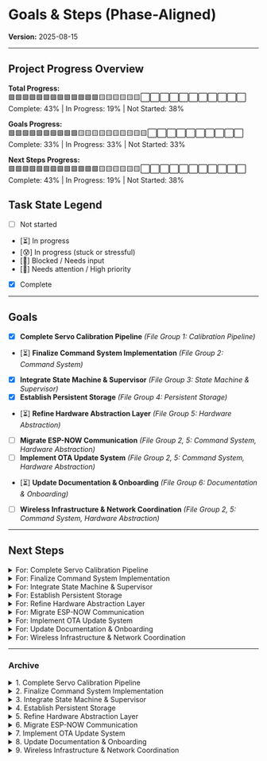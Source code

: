 # Goals & Steps (Phase-Aligned)
<!-- markdownlint-disable-file MD033 -->
**Version:** 2025-08-15

---

## Project Progress Overview

**Total Progress:**  
🟩🟩🟩🟩🟩🟩🟩🟩🟩🟩🟩🟩🟩🟨🟨🟨🟨🟨🟨⬜⬜⬜⬜⬜⬜⬜⬜⬜⬜⬜  
Complete: 43% | In Progress: 19% | Not Started: 38%

**Goals Progress:**  
🟩🟩🟩🟩🟩🟩🟩🟩🟩🟩🟨🟨🟨🟨🟨🟨🟨🟨🟨🟨⬜⬜⬜⬜⬜⬜⬜⬜⬜⬜  
Complete: 33% | In Progress: 33% | Not Started: 33%

**Next Steps Progress:**  
🟩🟩🟩🟩🟩🟩🟩🟩🟩🟩🟩🟩🟩🟨🟨🟨🟨🟨🟨⬜⬜⬜⬜⬜⬜⬜⬜⬜⬜⬜  
Complete: 43% | In Progress: 19% | Not Started: 38%

## Task State Legend

- [ ] Not started
- [⏳] In progress
- [😰] In progress (stuck or stressful)
- [🧩] Blocked / Needs input
- [🚩] Needs attention / High priority
- [x] Complete

---

## Goals

- [x] **Complete Servo Calibration Pipeline** *(File Group 1: Calibration Pipeline)*
- [⏳] **Finalize Command System Implementation** *(File Group 2: Command System)*
- [x] **Integrate State Machine & Supervisor** *(File Group 3: State Machine & Supervisor)*
- [x] **Establish Persistent Storage** *(File Group 4: Persistent Storage)*
- [⏳] **Refine Hardware Abstraction Layer** *(File Group 5: Hardware Abstraction)*
- [ ] **Migrate ESP-NOW Communication** *(File Group 2, 5: Command System, Hardware Abstraction)*
- [ ] **Implement OTA Update System** *(File Group 2, 5: Command System, Hardware Abstraction)*
- [⏳] **Update Documentation & Onboarding** *(File Group 6: Documentation & Onboarding)*
- [ ] **Wireless Infrastructure & Network Coordination** *(File Group 2, 5: Command System, Hardware Abstraction)*

---

## Next Steps

<details>
<summary>For: Complete Servo Calibration Pipeline</summary>

- [ ] Document calibration workflow

</details>

<details>
<summary>For: Finalize Command System Implementation</summary>

- [x] Command System Core

- [ ] Add missing command definitions
- [⏳] Command Handlers
  - [⏳] Add query support:
    - [⏳] MOVE
    - [⏳] CAL
- [⏳] Safety & Consistency
  - [⏳] Implement universal error code map for consistent error responses
  - [⏳] Ensure all command responses are terse, consistent, and include error codes
    - [ ] Include error codes
- [⏳] Documentation
  - [⏳] Document AT command and broadcast payload formats in code and docs
    - [⏳] MOVE documentation
    - [⏳] SMOOTH_STOP documentation
    - [⏳] PARK documentation
    - [⏳] HOME documentation
    - [⏳] E_STOP documentation
    - [⏳] CAL documentation
    - [⏳] NODE documentation
    - [⏳] OTA documentation
  - [⏳] Maintain a central documentation standard for each command

</details>

<details>
<summary>For: Integrate State Machine & Supervisor</summary>
</details>

<details>
<summary>For: Establish Persistent Storage</summary>

- [⏳] Persistent Storage & Serialization
  - [⏳] Expand use of template-based storage and serialization for persistent data
  - [⏳] Add diagnostic/test commands for hardware and storage modules
  - [⏳] Finalize and validate flash storage routines for calibration data
    - [ ] Boot-time retrieval
    - [ ] Integrity checks
    - [⏳] Ensure persistent storage of calibration data via `NVSManager`

</details>

<details>
<summary>For: Refine Hardware Abstraction Layer</summary>

- [⏳] Hardware Modules
  - [⏳] Test hardware abstraction with real devices
  - [ ] Add inline comments for hardware logic
  - [⏳] StepperController
    - [ ] Ensure Drive Coordinator project implements angular steering velocity safety checks
    - [🧩] Integrate servo and stepper motion into custom AT command interface
    - [⏳] Implement stepper controller module
      - [⏳] Validate signal timing and pulse width
        - [ ]Set PPS to <=8000 Hz for 1.2m/s drive rate
        - [⏳] Implement PPS based control of velocity/acceleration etc. for linear relationship.
        - [x] Perform advanced mathematical analysis for movement requirements.
    - [⏳] Implement MKS-TMC2160-OC (SPI Mode)
      - [⏳] Tier 1: Planning, Documentation & Study
        - [x] Compare DM542T and TMC2160 for torque, braking, and control modes
        - [x] Document pin budgeting and SPI requirements for TMC2160
        - [x] Expand pinout table to show legacy and repurposed SPI assignments
        - [x] Analyze passive vs. active braking modes and document engineering context
        - [x] Clarify DIP switch vs. SPI register precedence
        - [x] Reference TMC2160 datasheet for register map and SPI protocol
        - [ ] Review TMC2160 datasheet and MKS board schematic
        - [ ] Identify and document all relevant SPI registers
          - [ ] GCONF  — Global configuration register (enables/disables core features, sets interface modes)
          - [ ] IHOLD_IRUN  — Motor current control (sets run/hold currents and timings)
          - [ ] CHOPCONF  — Chopper configuration (controls microstepping, spreadCycle/stealthChop, blank time, etc.)
          - [ ] DRV_STATUS  — Driver status and diagnostics (reports errors, stall, overtemperature, short detection)
          - [ ] PWMCONF  — PWM mode configuration (controls PWM amplitude, gradient, and switching)
          - [ ] SGTHRS  — StallGuard threshold (sets sensitivity for stall detection and load measurement)
        - [ ] Prioritize register study:
          - [ ] GCONF
          - [ ] IHOLD_IRUN
          - [ ] CHOPCONF
          - [ ] DRV_STATUS
          - [ ] others as needed
      - [ ] Tier 2: Hardware Rewiring & Pin Assignment
        - [x] Map ESP32-C3 Super Mini pins for SPI (MOSI, MISO, SCK, CS)
        - [ ] Desolder/remove Step/Dir-related MOSFETs, transistors, and resistors as needed
        - [ ] Verify PCB traces for SPI signal integrity
        - [ ] Add connector/wiring for each SPI pin (JST or secure Dupont + strain relief)
        - [ ] Document pinout changes in README and schematic
      - [ ] Tier 3: Firmware Boot & SPI Initialization
        - [ ] Implement SPI initialization in firmware (set SPI mode, speed, CS polarity)
        - [ ] On boot, write safe defaults to
          - [ ] GCONF
          - [ ] IHOLD_IRUN
          - [ ] CHOPCONF
        - [ ] Read back DRV_STATUS to confirm communication
        - [ ] Log all SPI transactions for debugging
      - [ ] Tier 4: Feature Enablement & Safety
        - [ ] Enable key features after boot (microstepping, current control, SpreadCycle/StealthChop, StallGuard)
        - [ ] Implement error handling and fallback to DIP switch defaults if SPI fails
        - [ ] Validate braking and motion profile logic with new driver
      - [ ] Tier 5: Testing, Documentation, & Milestones
        - [ ] Test SPI communication and driver response (read/write registers)
        - [ ] Validate stepper motion, torque, and braking performance
        - [ ] Update documentation and onboarding guides for new hardware and firmware
        - [ ] Add troubleshooting steps for SPI wiring, register settings, and driver faults
        - [ ] Milestone: "MKS-TMC2160-OC SPI migration complete, validated, and documented"

</details>

<details>
<summary>For: Migrate ESP-NOW Communication</summary>

- [⏳] Migrate ESP-NOW and OTAUpdater from anchor node codebase
- [ ] Implement ESP-NOW handlers in relevant modules:
  - [ ] Anchor Nodes
  - [ ] Leg Controller
  - [ ] Central Coordinator
- [ ] Validate communication reliability

</details>

<details>
<summary>For: Implement OTA Update System</summary>

- [ ] Design OTA update workflow
- [ ] Integrate OTA logic into command system
- [ ] Test OTA update process
  - [ ] Validate OTA triggers via AT command
  - [ ] Test OTA update on all node types
  - [ ] Document OTA update process

</details>

<details>
<summary>For: Update Documentation & Onboarding</summary>

- [ ] Add missing documentation for new modules
- [ ] Standardize formatting across docs
- [ ] Develop mock modules for test builds
- [ ] Refine broadcast message parsing and payload validation for edge cases

</details>

<details>
<summary>For: Wireless Infrastructure & Network Coordination</summary>

- [ ] Implement Modular Communication Manager class
  - [ ] Support runtime switching between ESP-NOW and WiFi Station mode
  - [ ] Maintain MAC address table and device registry
  - [ ] Synchronize mode changes across all devices
- [ ] Integrate debugging workflow (WiFi Station mode, TCP/IP logging)
- [ ] Implement security/authentication for remote connections
- [ ] Document integration patterns for UWB, anchor nodes, and central coordinator
- [ ] Test wireless mode switching and reliability

</details>

---

### Archive

<details>
<summary>1. Complete Servo Calibration Pipeline</summary>

- Persistent Storage & Serialization
  - [x] Add flash storage for calibration data, including center pulse time, backlash offset, fit results, and per-magnet residuals
- Calibration Logic & Validation
  - [x] Complete servo calibration and verify results
  - [x] Troubleshoot and verify calibration pipeline:
    - [x] Diagnose Hall sensor ISR event propagation
    - [x] Debug sweep event mapping and PWM-to-magnet index logic
    - [x] Fix calibration summary calculation and state handling
    - [x] Add and interpret debug prints for sweep arrays and summary struct
    - [x] Correct summary validation flag assignment
    - [x] Confirm event-to-summary traceability
    - [x] Document troubleshooting steps and lessons learned
  - [x] Review and validate calibration logic in `ServoCalibration.cpp/h`

</details>

<details>
<summary>2. Finalize Command System Implementation</summary>

- Command System Core
  - [x] Audit command parsing and dispatch in `CommandFactory`, `CommandParser`, `CommandDispatcher`  
  - [x] Test serial input handling
  - [x] Ensure command parser is modular and future-proof for new command types and parameter formats
  - [x] Refactor command processing to strip AT+ from cmd.command and parse '='/'?' into a cmd.type field
  - [x] Define and document a `CommandFactory` for all supported commands
  - [x] Ensure all commands use consistent parameter mapping and error code conventions
  - [x] Implement dynamic command registration in CommandDispatcher (optional)

- Safety & Consistency
  - [x] Implement default error responses (`+ERR:UNSUPPORTED_COMMAND_MODE`)
  - [x] Implement interlocks: E-stop overrides all, calibration blocks movement, and both require specific states/modes
  - [x] Restrict access to critical commands in maintenance mode
  - [x] Only allow entering maintenance mode when safely parked
  - [x] Ensure query responses are always in a consistent, parseable format
  
- Ensure all command responses are terse, consistent, and include error codes
  - [x] Terse and consistent
  
- [x] Modular differentiation of action, set, and query modes
- Add query support
  - [x] SMOOTH_STOP
  - [x] PARK
  - [x] HOME
  - [x] E_STOP
  - [x] NODE
- [x] Implement command handlers:
  - [x] MOVE
  - [x] SMOOTH_STOP
  - [x] PARK
  - [x] HOME
  - [x] E_STOP
  - [x] CAL
  - [x] OTA
- [x] Add slew parameter support to SMOOTH_STOP command
- [x] Refactor commands to use unified handlers, supporting action, set, and query modes
- [x] Reassign the "VERIFY_NVS" command to be handled as the calibration query mode

</details>

<details>
<summary>3. Integrate State Machine & Supervisor</summary>

- [x] Prototype SystemState state machine in LegSupervisor
- [x] Refactor boot logic from *begin() to state machine
- [x] Implement HOME command for external use and internal self injection
- [x] Refactor state transitions in `LegSupervisor` and `ROBT_Leg_Controller.ino`

</details>

<details>
<summary>4. Establish Persistent Storage</summary>

- Persistent Storage & Serialization
  - Finalize and validate flash storage routines for calibration data, including boot-time retrieval and integrity checks
    - [x] Validate serialization/deserialization logic for calibration summaries
- [x] Implement NVSManager and FlashStorageTypes
- [x] Validate data retention across reboots
- [x] Add flash storage for calibration data

</details>

<details>
<summary>5. Refine Hardware Abstraction Layer</summary>

- Hardware Modules
  - Review and optimize:
    - [x] DriveConfig
    - [x] HallSensorHandler
    - [x] ServoController
- [x] Node Addressing & Broadcast
  - [x] Implement hardware-based node addressing via address pins
  - [x] Support advanced broadcast AT command payloads with per-node and all-node parameter blocks
- [x] Servo Slew & Fade
  - [x] Replace static LEDC fade time calculation with parameterized slew time
  - [x] Refactor fade time logic in ServoController to accept direct values from commands
- Implement stepper controller module
  - [x] Verify power supply voltage and current rating before powering up
  - [x] Physically check and document signal/motor wire separation for noise immunity
  - [x] Document DM542T DIP switch settings for microstep and current
  - [x] Confirm and record standstill current DIP switch (SW4) setting

</details>

<details>
<summary>6. Migrate ESP-NOW Communication</summary>

[x] Design migration plan for ESP-NOW protocol
</details>

<details>
<summary>7. Implement OTA Update System</summary>
</details>

<details>
<summary>8. Update Documentation & Onboarding</summary>

- [x] Review and update `Project_Context.md`, onboarding guides
- [x] Archive legacy files and update documentation to reflect new modular practices
- [x] Expand onboarding and context documentation to reference new file groups and archiving practices
- [x] Expand onboarding documentation to clarify agent-driven review and fallback patch process
- [x] Add explicit workflow step for agent to present actionable suggestions and code blocks when automation fails
- [x] Write unit tests for command dispatcher and registration logic

</details>

<details>
<summary>9. Wireless Infrastructure & Network Coordination</summary>
</details>
